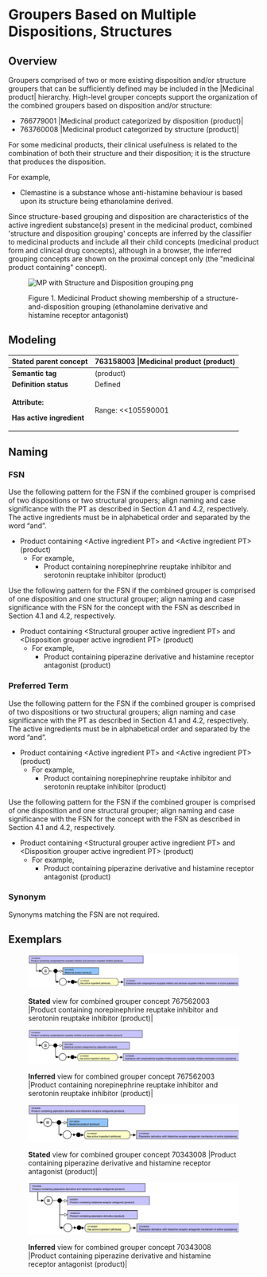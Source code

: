 # Groupers Based on Multiple Dispositions, Structures

## Overview

Groupers comprised of two or more existing disposition and/or structure groupers that can be sufficiently defined may be included in the |Medicinal product| hierarchy. High-level grouper concepts support the organization of the combined groupers based on disposition and/or structure:

* 766779001 |Medicinal product categorized by disposition (product)|
* 763760008 |Medicinal product categorized by structure (product)|

For some medicinal products, their clinical usefulness is related to the combination of both their structure and their disposition; it is the structure that produces the disposition.

For example,

* Clemastine is a substance whose anti-histamine behaviour is based upon its structure being ethanolamine derived.

Since structure-based grouping and disposition are characteristics of the active ingredient substance(s) present in the medicinal product, combined 'structure and disposition grouping' concepts are inferred by the classifier to medicinal products and include all their child concepts (medicinal product form and clinical drug concepts), although in a browser, the inferred grouping concepts are shown on the proximal concept only (the "medicinal product containing" concept).

<figure><img src="https://confluence.ihtsdotools.org/download/attachments/293568803/MP%20with%20Structure%20and%20Disposition%20grouping.png?version=1&#x26;modificationDate=1748543718000&#x26;api=v2" alt="MP with Structure and Disposition grouping.png"><figcaption><p>Figure 1. Medicinal Product showing membership of a structure-and-disposition grouping (ethanolamine derivative and histamine receptor antagonist)</p></figcaption></figure>

## Modeling

| **Stated parent concept**                                                       | 763158003 \|Medicinal product (product)                                                                                                                                                                                                                                                                                                                                                                                                                                                                                                                                                                                                                                                 |
| ------------------------------------------------------------------------------- | --------------------------------------------------------------------------------------------------------------------------------------------------------------------------------------------------------------------------------------------------------------------------------------------------------------------------------------------------------------------------------------------------------------------------------------------------------------------------------------------------------------------------------------------------------------------------------------------------------------------------------------------------------------------------------------- |
| **Semantic tag**                                                                | (product)                                                                                                                                                                                                                                                                                                                                                                                                                                                                                                                                                                                                                                                                               |
| **Definition status**                                                           | Defined                                                                                                                                                                                                                                                                                                                                                                                                                                                                                                                                                                                                                                                                                 |
| <p><strong>Attribute:</strong></p><p><strong>Has active ingredient</strong></p> | <p>Range: &#x3C;&#x3C;105590001 |Substance (substance)</p><ul><li>While the allowed range is broader, the |Medicinal product| combined grouper concepts based on disposition and/or structure should only use sufficiently defined grouper concepts that are descendants of 766739005 |Substance categorized by disposition (substance)| and/or primitive grouper concepts that are descendants of 312413002 |Substance categorized by structure (substance)| as attribute values.</li></ul><p>Cardinality: 0..*</p><ul><li>While the allowed range is broader, the |Medicinal product| combined grouper concepts should have one or more |Has active ingredient| attributes.</li></ul> |

## Naming

### FSN

Use the following pattern for the FSN if the combined grouper is comprised of two dispositions or two structural groupers; align naming and case significance with the PT as described in Section 4.1 and 4.2, respectively. The active ingredients must be in alphabetical order and separated by the word “and”.

* Product containing \<Active ingredient PT> and \<Active ingredient PT> (product)
  * For example,
    * Product containing norepinephrine reuptake inhibitor and serotonin reuptake inhibitor (product)

Use the following pattern for the FSN if the combined grouper is comprised of one disposition and one structural grouper; align naming and case significance with the FSN for the concept with the FSN as described in Section 4.1 and 4.2, respectively.

* Product containing \<Structural grouper active ingredient PT> and \<Disposition grouper active ingredient PT> (product)
  * For example,
    * Product containing piperazine derivative and histamine receptor antagonist (product)

### Preferred Term

Use the following pattern for the FSN if the combined grouper is comprised of two dispositions or two structural groupers; align naming and case significance with the PT as described in Section 4.1 and 4.2, respectively. The active ingredients must be in alphabetical order and separated by the word “and”.

* Product containing \<Active ingredient PT> and \<Active ingredient PT> (product)
  * For example,
    * Product containing norepinephrine reuptake inhibitor and serotonin reuptake inhibitor (product)

Use the following pattern for the FSN if the combined grouper is comprised of one disposition and one structural grouper; align naming and case significance with the FSN for the concept with the FSN as described in Section 4.1 and 4.2, respectively.

* Product containing \<Structural grouper active ingredient PT> and \<Disposition grouper active ingredient PT> (product)
  * For example,
    * Product containing piperazine derivative and histamine receptor antagonist (product)

### Synonym

Synonyms matching the FSN are not required.

## Exemplars

<figure><img src="../../../../../../.gitbook/assets/image (35) (1) (1).png" alt=""><figcaption><p><strong>Stated</strong> view for combined grouper concept 767562003 |Product containing norepinephrine reuptake inhibitor and serotonin reuptake inhibitor (product)|</p></figcaption></figure>

<figure><img src="../../../../../../.gitbook/assets/image (36) (1) (1).png" alt=""><figcaption><p><strong>Inferred</strong> view for combined grouper concept 767562003 |Product containing norepinephrine reuptake inhibitor and serotonin reuptake inhibitor (product)|</p></figcaption></figure>

<figure><img src="../../../../../../.gitbook/assets/image (38) (1).png" alt=""><figcaption><p><strong>Stated</strong> view for combined grouper concept 70343008 |Product containing piperazine derivative and histamine receptor antagonist (product)|</p></figcaption></figure>

<figure><img src="../../../../../../.gitbook/assets/image (37) (1) (1).png" alt=""><figcaption><p><strong>Inferred</strong> view for combined grouper concept 70343008 |Product containing piperazine derivative and histamine receptor antagonist (product)|</p></figcaption></figure>

<figure><img src="../../../../../../authoring/pharmaceutical-and-biologic-product/images/174691078.png" alt=""><figcaption></figcaption></figure>
